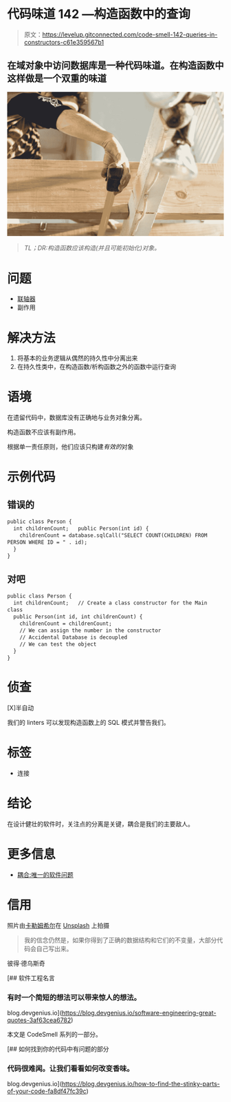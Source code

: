 # 代码味道 142 —构造函数中的查询

> 原文：<https://levelup.gitconnected.com/code-smell-142-queries-in-constructors-c61e359567b1>

## 在域对象中访问数据库是一种代码味道。在构造函数中这样做是一个双重的味道

![](img/bf5e25c4ff5c5713193a589e4c2ec9d6.png)

> *TL；DR:构造函数应该构造(并且可能初始化)对象。*

# 问题

*   [联轴器](https://codeburst.io/coupling-the-one-and-only-software-design-problem-869e293a9f04)
*   副作用

# 解决方法

1.  将基本的业务逻辑从偶然的持久性中分离出来
2.  在持久性类中，在构造函数/析构函数之外的函数中运行查询

# 语境

在遗留代码中，数据库没有正确地与业务对象分离。

构造函数不应该有副作用。

根据单一责任原则，他们应该只构建*有效的*对象

# 示例代码

## 错误的

```
public class Person {
  int childrenCount;   public Person(int id) {
    childrenCount = database.sqlCall("SELECT COUNT(CHILDREN) FROM PERSON WHERE ID = " . id); 
  }
}
```

## 对吧

```
public class Person {
  int childrenCount;   // Create a class constructor for the Main class
  public Person(int id, int childrenCount) {
    childrenCount = childrenCount; 
    // We can assign the number in the constructor
    // Accidental Database is decoupled
    // We can test the object
  }
}
```

# 侦查

[X]半自动

我们的 linters 可以发现构造函数上的 SQL 模式并警告我们。

# 标签

*   连接

# 结论

在设计健壮的软件时，关注点的分离是关键，耦合是我们的主要敌人。

# 更多信息

*   [耦合:唯一的软件问题](https://codeburst.io/coupling-the-one-and-only-software-design-problem-869e293a9f04)

# 信用

照片由[卡勒姆希尔](https://unsplash.com/@inkyhills)在 [Unsplash](https://unsplash.com/s/photos/no) 上拍摄

> 我的信念仍然是，如果你得到了正确的数据结构和它们的不变量，大部分代码会自己写出来。

彼得·德乌斯奇

[](https://blog.devgenius.io/software-engineering-great-quotes-3af63cea6782) [## 软件工程名言

### 有时一个简短的想法可以带来惊人的想法。

blog.devgenius.io](https://blog.devgenius.io/software-engineering-great-quotes-3af63cea6782) 

本文是 CodeSmell 系列的一部分。

[](https://blog.devgenius.io/how-to-find-the-stinky-parts-of-your-code-fa8df47fc39c) [## 如何找到你的代码中有问题的部分

### 代码很难闻。让我们看看如何改变香味。

blog.devgenius.io](https://blog.devgenius.io/how-to-find-the-stinky-parts-of-your-code-fa8df47fc39c)